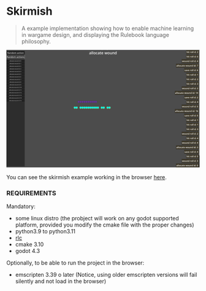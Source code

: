 # Skirmish

> A example implementation showing how to enable machine learning in wargame design, and displaying the Rulebook language philosophy.

![RLC Logo](./imgs/skirmish.png)

You can see the skirmish example working in the browser [here](https://drblallo.github.io/skirmish.html).





### REQUIREMENTS
Mandatory:
* some linux distro (the probject will work on any godot supported platform, provided you modify the cmake file with the proper changes)
* python3.9 to python3.11
* [rlc](https://github.com/rl-language/rlc/)
* cmake 3.10
* godot 4.3

Optionally, to be able to run the project in the browser:
* emscripten 3.39 o later (Notice, using older emscripten versions will fail silently and not load in the browser)

